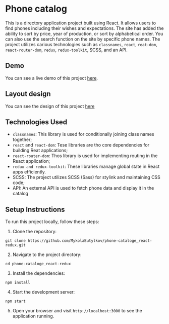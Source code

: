 # Phone catalog
This is a directory application project built using React. It allows users to find phones including their wishes and expectations. The site has added the ability to sort by price, year of production, or sort by alphabetical order. You can also use the search function on the site by specific phone names. The project utilizes carious technologies such as `classnames`, `react`, `reat-dom`, `react-router-dom`, `redux`, `redux-toolkit`, SCSS, and an API.

## Demo
You can see a live demo of this project [here](https://mykolabutylkov.github.io/phone-cataloge_react-redux/).

## Layout design
You can see the design of this project [here](https://www.figma.com/file/uEetgWenSRxk9jgiym6Yzp/Phone-catalog-redesign?type=design&node-id=1-2&mode=design&t=mk3mIg6fjlF202iZ-0)

## Technologies Used

- `classnames`: This library is used for conditionally joining class names together;
- `react` and `react-dom`: Tese libraries are tho core dependencies for building Reat applications;
- `react-router-dom`: Thos library is used for implementing routing in the React application;
- `redux and redux-toolkit`: These libraries manage global state in React apps efficiently.
- SCSS: The project utilizes SCSS (Sass) for stylink and maintaining CSS code;
- API: An external API is used to fetch phone data and display it in the catalog


## Setup Instructions
To run this project locally, follow these steps:
1. Clone the repository:
```
git clone https://github.com/MykolaButylkov/phone-cataloge_react-redux.git
```
2. Navigate to the project directory:
```
cd phone-cataloge_react-redux
```
3. Install the dependencies:
```
npm install
```
4. Start the development server:
```
npm start
```
5. Open your browser and visit `http://localhost:3000` to see the application running.
